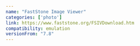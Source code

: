 ```yaml
---
name: "FastStone Image Viewer"
categories: ['photo']
link: https://www.faststone.org/FSIVDownload.htm
compatibility: emulation
versionFrom: "7.8"
---
```


